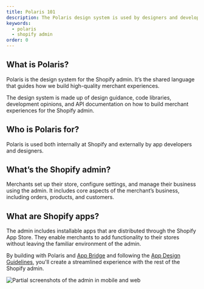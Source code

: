 ```yaml
---
title: Polaris 101
description: The Polaris design system is used by designers and developers to build world-class Shopify admin experiences.
keywords:
  - polaris
  - shopify admin
order: 0
---
```


## What is Polaris?

Polaris is the design system for the Shopify admin. It’s the shared language that guides how we build high-quality merchant experiences. 

The design system is made up of design guidance, code libraries, development opinions, and API documentation on how to build merchant experiences for the Shopify admin. 

## Who is Polaris for?

Polaris is used both internally at Shopify and externally by app developers and designers. 

## What’s the Shopify admin?

Merchants set up their store, configure settings, and manage their business using the admin. It includes core aspects of the merchant’s business, including orders, products, and customers. 

## What are Shopify apps?

The admin includes installable apps that are distributed through the Shopify App Store. They enable merchants to add functionality to their stores without leaving the familiar environment of the admin.

By building with Polaris and [App Bridge](https://shopify.dev/apps/tools/app-bridge) and following the [App Design Guidelines](https://shopify.dev/apps/design-guidelines), you'll create a streamlined experience with the rest of the Shopify admin.

![Partial screenshots of the admin in mobile and web](/images/getting-started/polaris-101/mobile-web-admin@2x.png)
